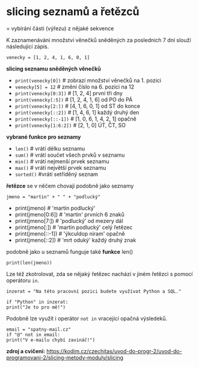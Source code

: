 # slicing seznamů a řetězců
= vybírání části (výřezu) z nějaké sekvence

K zaznamenávání množství věnečků sněděných za posledních 7 dní slouží následující zápis.

`venecky = [1, 2, 4, 1, 6, 0, 1]`

**slicing seznamu sněděných věnečků**

- `print(venecky[0])` # zobrazí množství věnečků na 1. pozici
- `venecky[5] = 12` # změní číslo na 6. pozici na 12
- `print(venecky[0:3])` # [1, 2, 4] první tři dny
- `print(venecky[:5])` # [1, 2, 4, 1, 6] od PO do PÁ
- `print(venecky[2:])` # [4, 1, 6, 0, 1] od ST do konce
- `print(venecky[::2])` # [1, 4, 6, 1] každý druhý den
- `print(venecky[::-1])` # [1, 0, 6, 1, 4, 2, 1] opačně
- `print(venecky[1:6:2])` # [2, 1, 0] ÚT, ČT, SO

**vybrané funkce pro seznamy**

- `len()` # vrátí délku seznamu
- `sum()` # vrátí součet všech prvků v seznamu
- `min()` # vrátí nejmenší prvek seznamu
- `max()` # vrátí největší prvek seznamu
- `sorted()` #vrátí setříděný seznam

**řetězce** se v něčem chovají podobně jako seznamy

`jmeno = "martin" + " " + "podlucký"`

- print(jmeno)          # 'martin podlucký'
- print(jmeno[0:6])     # 'martin' prvních 6 znaků
- print(jmeno[7:])      # 'podlucký' od mezery dál
- print(jmeno[:])       # 'martin podlucký' celý řetězec
- print(jmeno[::-1])    # 'ýkculdop niram' opačně
- print(jmeno[::2])     # 'mrt oduký' každý druhý znak

podobně jako u seznamů funguje také **funkce** len()

`print(len(jmeno))`

Lze též zkotrolovat, zda se nějaký řetězec nachází v jiném řetězci s pomocí operátoru `in`.

`inzerat = "Na této pracovní pozici budete využívat Python a SQL."`

`if "Python" in inzerat:`  
    `print("Je to pro mě!")`

Podobně lze využít i operátor `not in` vracející opačná výsledeků.

`email = "spatny-mail.cz"`  
`if "@" not in email:`  
    `print("V e-mailu chybí zavináč!")`

**zdroj a cvičení:** https://kodim.cz/czechitas/uvod-do-progr-2/uvod-do-programovani-2/slicing-metody-moduly/slicing
